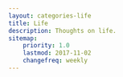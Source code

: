 ```yaml
---
layout: categories-life
title: Life
description: Thoughts on life.
sitemap:
    priority: 1.0
    lastmod: 2017-11-02
    changefreq: weekly
---
```


